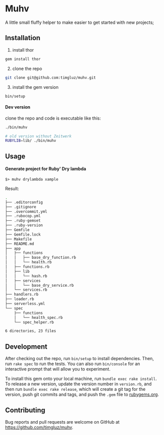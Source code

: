 # Muhv

A little small fluffy helper to make easier to get started with new projects;

## Installation

1. install thor

```bash
gem install thor
```

2. clone the repo

```bash
git clone git@github.com:timgluz/muhv.git
```

3. install the gem version

```
bin/setup
```


#### Dev version

clone the repo and code is executable like this:

```bash
./bin/muhv

# old version without Zeitwerk
RUBYLIB=lib/ ./bin/muhv
```

## Usage

#### Generate project for Ruby' Dry lambda

`$> muhv drylambda xample`

Result:

```bash
.
├── .editorconfig
├── .gitignore
├── .overcommit.yml
├── .rubocop.yml
├── .ruby-gemset
├── .ruby-version
├── Gemfile
├── Gemfile.lock
├── Makefile
├── README.md
├── app
│   ├── functions
│   │   ├── base_dry_function.rb
│   │   └── health.rb
│   ├── functions.rb
│   ├── lib
│   │   └── hash.rb
│   ├── services
│   │   └── base_dry_service.rb
│   └── services.rb
├── handlers.rb
├── loader.rb
├── serverless.yml
└── spec
    ├── functions
    │   └── health_spec.rb
    └── spec_helper.rb

6 directories, 23 files
```

## Development

After checking out the repo, run `bin/setup` to install dependencies. Then, run `rake spec` to run the tests.
You can also run `bin/console` for an interactive prompt that will allow you to experiment.

To install this gem onto your local machine, run `bundle exec rake install`.
To release a new version, update the version number in `version.rb`, and then run `bundle exec rake release`,
which will create a git tag for the version, push git commits and tags, and push the `.gem` file to [rubygems.org](https://rubygems.org).

## Contributing

Bug reports and pull requests are welcome on GitHub at https://github.com/timgluz/muhv.

